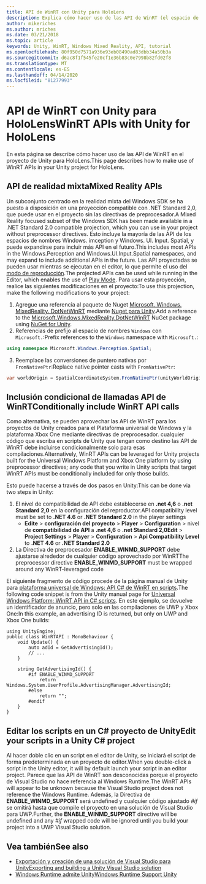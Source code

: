 ```yaml
---
title: API de WinRT con Unity para HoloLens
description: Explica cómo hacer uso de las API de WinRT (el espacio de nombres de Windows) en el proyecto de Unity para HoloLens.
author: mikeriches
ms.author: mriches
ms.date: 03/21/2018
ms.topic: article
keywords: Unity, WinRT, Windows Mixed Reality, API, tutorial
ms.openlocfilehash: 80f950d7571a936e93eb08490ad83dbb34a50b3a
ms.sourcegitcommit: d6ac8f1f545fe20cf1e36b83c0e7998b82fd02f8
ms.translationtype: MT
ms.contentlocale: es-ES
ms.lasthandoff: 04/14/2020
ms.locfileid: "81277993"
---
```

# <a name="winrt-apis-with-unity-for-hololens"></a><span data-ttu-id="b281a-104">API de WinRT con Unity para HoloLens</span><span class="sxs-lookup"><span data-stu-id="b281a-104">WinRT APIs with Unity for HoloLens</span></span>

<span data-ttu-id="b281a-105">En esta página se describe cómo hacer uso de las API de WinRT en el proyecto de Unity para HoloLens.</span><span class="sxs-lookup"><span data-stu-id="b281a-105">This page describes how to make use of WinRT APIs in your Unity project for HoloLens.</span></span>

## <a name="mixed-reality-apis"></a><span data-ttu-id="b281a-106">API de realidad mixta</span><span class="sxs-lookup"><span data-stu-id="b281a-106">Mixed Reality APIs</span></span>

<span data-ttu-id="b281a-107">Un subconjunto centrado en la realidad mixta del Windows SDK se ha puesto a disposición en una proyección compatible con .NET Standard 2,0, que puede usar en el proyecto sin las directivas de preprocesador.</span><span class="sxs-lookup"><span data-stu-id="b281a-107">A Mixed Reality focused subset of the Windows SDK has been made available in a .NET Standard 2.0 compatible projection, which you can use in your project without preprocessor directives.</span></span> <span data-ttu-id="b281a-108">Esto incluye la mayoría de las API de los espacios de nombres Windows. imception y Windows. UI. Input. Spatial, y puede expandirse para incluir más API en el futuro.</span><span class="sxs-lookup"><span data-stu-id="b281a-108">This includes most APIs in the Windows.Perception and Windows.UI.Input.Spatial namespaces, and may expand to include additional APIs in the future.</span></span> <span data-ttu-id="b281a-109">Las API proyectadas se pueden usar mientras se ejecutan en el editor, lo que permite el uso del [modo de reproducción](https://docs.microsoft.com//windows/mixed-reality/unity-play-mode).</span><span class="sxs-lookup"><span data-stu-id="b281a-109">The projected APIs can be used while running in the Editor, which enables the use of [Play Mode](https://docs.microsoft.com//windows/mixed-reality/unity-play-mode).</span></span> <span data-ttu-id="b281a-110">Para usar esta proyección, realice las siguientes modificaciones en el proyecto:</span><span class="sxs-lookup"><span data-stu-id="b281a-110">To use this projection, make the following modifications to your project:</span></span>

1) <span data-ttu-id="b281a-111">Agregue una referencia al paquete de Nuget [Microsoft. Windows. MixedReality. DotNetWinRT](https://www.nuget.org/packages/Microsoft.Windows.MixedReality.DotNetWinRT) mediante [Nuget para Unity](https://github.com/GlitchEnzo/NuGetForUnity).</span><span class="sxs-lookup"><span data-stu-id="b281a-111">Add a reference to the [Microsoft.Windows.MixedReality.DotNetWinRT](https://www.nuget.org/packages/Microsoft.Windows.MixedReality.DotNetWinRT) NuGet package using [NuGet for Unity](https://github.com/GlitchEnzo/NuGetForUnity).</span></span>
2) <span data-ttu-id="b281a-112">Referencias de prefijo al espacio de nombres `Windows` con `Microsoft.`:</span><span class="sxs-lookup"><span data-stu-id="b281a-112">Prefix references to the `Windows` namespace with `Microsoft.`:</span></span>
```cs
using namespace Microsoft.Windows.Perception.Spatial;
```
3) <span data-ttu-id="b281a-113">Reemplace las conversiones de puntero nativas por `FromNativePtr`:</span><span class="sxs-lookup"><span data-stu-id="b281a-113">Replace native pointer casts with `FromNativePtr`:</span></span>
```cs
var worldOrigin = SpatialCoordinateSystem.FromNativePtr(unityWorldOriginPtr);
```

## <a name="conditionally-include-winrt-api-calls"></a><span data-ttu-id="b281a-114">Inclusión condicional de llamadas API de WinRT</span><span class="sxs-lookup"><span data-stu-id="b281a-114">Conditionally include WinRT API calls</span></span>

<span data-ttu-id="b281a-115">Como alternativa, se pueden aprovechar las API de WinRT para los proyectos de Unity creados para el Plataforma universal de Windows y la plataforma Xbox One mediante directivas de preprocesador. cualquier código que escriba en scripts de Unity que tengan como destino las API de WinRT debe incluirse condicionalmente solo para esas compilaciones.</span><span class="sxs-lookup"><span data-stu-id="b281a-115">Alternatively, WinRT APIs can be leveraged for Unity projects built for the Universal Windows Platform and Xbox One platform by using preprocessor directives; any code that you write in Unity scripts that target WinRT APIs must be conditionally included for only those builds.</span></span> 

<span data-ttu-id="b281a-116">Esto puede hacerse a través de dos pasos en Unity:</span><span class="sxs-lookup"><span data-stu-id="b281a-116">This can be done via two steps in Unity:</span></span>
1) <span data-ttu-id="b281a-117">El nivel de compatibilidad de API debe establecerse en **.net 4,6** o **.net Standard 2,0** en la configuración del reproductor.</span><span class="sxs-lookup"><span data-stu-id="b281a-117">API compatibility level must be set to **.NET 4.6** or **.NET Standard 2.0** in the player settings</span></span>
    - <span data-ttu-id="b281a-118">**Edite** > **configuración del proyecto** > **Player** > **Configuration** > nivel de **compatibilidad de API** a **.net 4,6** o **.net Standard 2,0**</span><span class="sxs-lookup"><span data-stu-id="b281a-118">**Edit** > **Project Settings** > **Player** > **Configuration** > **Api Compatibility Level** to **.NET 4.6** or **.NET Standard 2.0**</span></span>
2) <span data-ttu-id="b281a-119">La Directiva de preprocesador **ENABLE_WINMD_SUPPORT** debe ajustarse alrededor de cualquier código aprovechado por WinRT</span><span class="sxs-lookup"><span data-stu-id="b281a-119">The preprocessor directive **ENABLE_WINMD_SUPPORT** must be wrapped around any WinRT-leveraged code</span></span>

<span data-ttu-id="b281a-120">El siguiente fragmento de código procede de la página manual de Unity para [plataforma universal de Windows: API C# de WinRT en scripts](https://docs.unity3d.com/Manual/windowsstore-scripts.html).</span><span class="sxs-lookup"><span data-stu-id="b281a-120">The following code snippet is from the Unity manual page for [Universal Windows Platform: WinRT API in C# scripts](https://docs.unity3d.com/Manual/windowsstore-scripts.html).</span></span> <span data-ttu-id="b281a-121">En este ejemplo, se devuelve un identificador de anuncio, pero solo en las compilaciones de UWP y Xbox One:</span><span class="sxs-lookup"><span data-stu-id="b281a-121">In this example, an advertising ID is returned, but only on UWP and Xbox One builds:</span></span>

```
using UnityEngine;
public class WinRTAPI : MonoBehaviour {
    void Update() {
        auto adId = GetAdvertisingId();
        // ...
    }

    string GetAdvertisingId() {
        #if ENABLE_WINMD_SUPPORT
            return Windows.System.UserProfile.AdvertisingManager.AdvertisingId;
        #else
            return "";
        #endif
    }
}
```

## <a name="edit-your-scripts-in-a-unity-c-project"></a><span data-ttu-id="b281a-122">Editar los scripts en un C# proyecto de Unity</span><span class="sxs-lookup"><span data-stu-id="b281a-122">Edit your scripts in a Unity C# project</span></span>

<span data-ttu-id="b281a-123">Al hacer doble clic en un script en el editor de Unity, se iniciará el script de forma predeterminada en un proyecto de editor.</span><span class="sxs-lookup"><span data-stu-id="b281a-123">When you double-click a script in the Unity editor, it will by default launch your script in an editor project.</span></span> <span data-ttu-id="b281a-124">Parece que las API de WinRT son desconocidas porque el proyecto de Visual Studio no hace referencia al Windows Runtime.</span><span class="sxs-lookup"><span data-stu-id="b281a-124">The WinRT APIs will appear to be unknown because the Visual Studio project does not reference the Windows Runtime.</span></span> <span data-ttu-id="b281a-125">Además, la Directiva de **ENABLE_WINMD_SUPPORT** será undefined y cualquier código ajustado *#if* se omitirá hasta que compile el proyecto en una solución de Visual Studio para UWP.</span><span class="sxs-lookup"><span data-stu-id="b281a-125">Further, the **ENABLE_WINMD_SUPPORT** directive will be undefined and any *#if* wrapped code will be ignored until you build your project into a UWP Visual Studio solution.</span></span>

## <a name="see-also"></a><span data-ttu-id="b281a-126">Vea también</span><span class="sxs-lookup"><span data-stu-id="b281a-126">See also</span></span>
* [<span data-ttu-id="b281a-127">Exportación y creación de una solución de Visual Studio para Unity</span><span class="sxs-lookup"><span data-stu-id="b281a-127">Exporting and building a Unity Visual Studio solution</span></span>](exporting-and-building-a-unity-visual-studio-solution.md)
* [<span data-ttu-id="b281a-128">Windows Runtime admite Unity</span><span class="sxs-lookup"><span data-stu-id="b281a-128">Windows Runtime Support Unity</span></span>](https://docs.unity3d.com/Manual/IL2CPP-WindowsRuntimeSupport.html)
